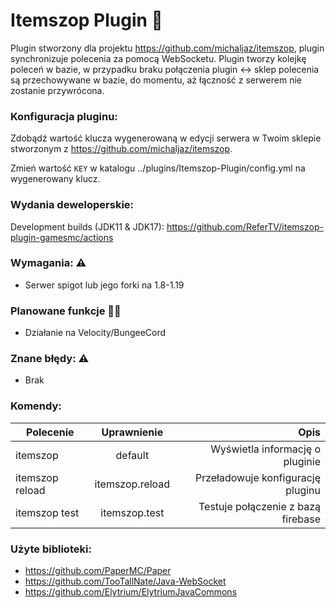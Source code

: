 # Itemszop Plugin 💸

Plugin stworzony dla projektu https://github.com/michaljaz/itemszop, plugin synchronizuje polecenia za pomocą WebSocketu. Plugin tworzy kolejkę poleceń w bazie, w przypadku braku połączenia plugin <-> sklep polecenia są przechowywane w bazie, do momentu, aż łączność z serwerem nie zostanie przywrócona.

### Konfiguracja pluginu:
Zdobądź wartość klucza wygenerowaną w edycji serwera w Twoim sklepie stworzonym z https://github.com/michaljaz/itemszop.

Zmień wartość `KEY` w katalogu ../plugins/Itemszop-Plugin/config.yml na wygenerowany klucz.


### Wydania deweloperskie:
Development builds (JDK11 & JDK17): https://github.com/ReferTV/itemszop-plugin-gamesmc/actions

### Wymagania: ⚠️
* Serwer spigot lub jego forki na 1.8-1.19

### Planowane funkcje 🧪🔜
* Działanie na Velocity/BungeeCord

### Znane błędy: ⚠️

* Brak

### Komendy:

| Polecenie     | Uprawnienie                 | Opis |
| ------------- |:-------------------:| -----:|
| itemszop    | default | Wyświetla informację o pluginie |
| itemszop reload   | itemszop.reload      |  Przeładowuje konfigurację pluginu |
| itemszop test   | itemszop.test       |  Testuje połączenie z bazą firebase |

### Użyte biblioteki:

* https://github.com/PaperMC/Paper
* https://github.com/TooTallNate/Java-WebSocket
* https://github.com/Elytrium/ElytriumJavaCommons
